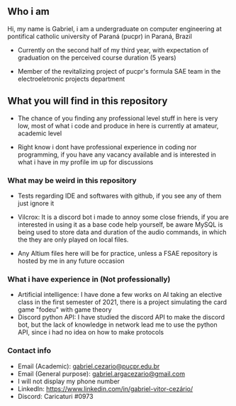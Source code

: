 ## Who i am

Hi, my name is Gabriel, i am a undergraduate on computer engineering at pontifical catholic university of Paraná (pucpr) in Paraná, Brazil

- Currently on the second half of my third year, with expectation of graduation on the perceived course duration (5 years)

- Member of the revitalizing project of pucpr's formula SAE team in the electroeletronic projects department

## What you will find in this repository

- The chance of you finding any professional level stuff in here is very low, most of what i code and produce in here is currently at amateur, academic level

- Right know i dont have professional experience in coding nor programming, if you have any vacancy available and is interested in what i have in my profile im up for             discussions  

### What may be weird in this repository


- Tests regarding IDE and softwares with github, if you see any of them just ignore it

- Vilcrox: It is a discord bot i made to annoy some close friends, if you are interested in using it as a base code help yourself,
  be aware MySQL is being used to store data and duration of the audio commands, in which the they are only played on local files.

- Any Altium files here will be for practice, unless a FSAE repository is hosted by me in any future occasion

### What i have experience in (**Not professionally**)

- Artificial intelligence: I have done a few works on AI taking an elective class in the first semester of 2021, there is a project simulating the card game "fodeu" with game 
  theory
- Discord python API: I have studied the discord API to make the discord bot, but the lack of knowledge in network lead me to use the python API, since i had no idea on how to
  make protocols

### Contact info
  - Email (Academic): gabriel.cezario@pucpr.edu.br
  - Email (General purpose): gabriel.argacezario@gmail.com
  - I will not display my phone number
  - LinkedIn: https://www.linkedin.com/in/gabriel-vitor-cezário/
  - Discord: Caricaturi #0973

